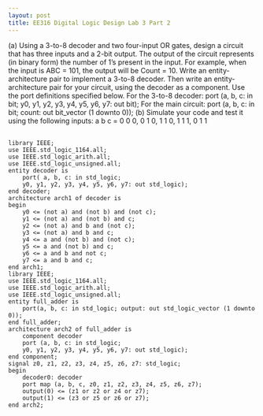 ```yaml
---
layout: post
title: EE316 Digital Logic Design Lab 3 Part 2
---
```


(a) Using a 3-to-8 decoder and two four-input OR gates, design a circuit that has
three inputs and a 2-bit output. The output of the circuit represents (in binary
form) the number of 1’s present in the input. For example, when the input is
ABC = 101, the output will be Count = 10. Write an entity-architecture pair to
implement a 3-to-8 decoder. Then write an entity-architecture pair for your circuit,
using the decoder as a component. Use the port definitions specified below.
For the 3-to-8 decoder:
port (a, b, c: in bit;
y0, y1, y2, y3, y4, y5, y6, y7: out bit);
For the main circuit: port (a, b, c: in bit; count: out bit_vector (1 downto 0));
(b) Simulate your code and test it using the following inputs:
a b c = 0 0 0, 0 1 0, 1 1 0, 1 1 1, 0 1 1



<pre>
    <code class="language-vhdl" data-lang="vhdl">
library IEEE;
use IEEE.std_logic_1164.all;
use IEEE.std_logic_arith.all;
use IEEE.std_logic_unsigned.all;
entity decoder is
    port( a, b, c: in std_logic;
    y0, y1, y2, y3, y4, y5, y6, y7: out std_logic);
end decoder;
architecture arch1 of decoder is
begin
    y0 <= (not a) and (not b) and (not c);
    y1 <= (not a) and (not b) and c;
    y2 <= (not a) and b and (not c);
    y3 <= (not a) and b and c;
    y4 <= a and (not b) and (not c);
    y5 <= a and (not b) and c;
    y6 <= a and b and not c;
    y7 <= a and b and c;
end arch1;
library IEEE;
use IEEE.std_logic_1164.all;
use IEEE.std_logic_arith.all;
use IEEE.std_logic_unsigned.all;
entity full_adder is
    port(a, b, c: in std_logic; output: out std_logic_vector (1 downto 0));
end full_adder;
architecture arch2 of full_adder is
    component decoder
    port (a, b, c: in std_logic;
    y0, y1, y2, y3, y4, y5, y6, y7: out std_logic);
end component;
signal z0, z1, z2, z3, z4, z5, z6, z7: std_logic;
begin
    decoder0: decoder
    port map (a, b, c, z0, z1, z2, z3, z4, z5, z6, z7);
    output(0) <= (z1 or z2 or z4 or z7);
    output(1) <= (z3 or z5 or z6 or z7);
end arch2;
    </code>
</pre>
